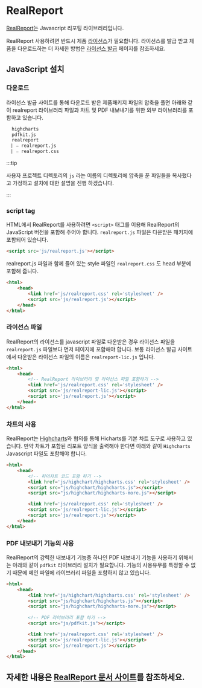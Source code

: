 # RealReport

[RealReport](https://reaal-report.com)는 Javascript 리포팅 라이브러리입니다.

RealReport 사용하려면 반드시 제품 [라이선스](https://real-report.com/license)가 필요합니다. 라이선스를 발급 받고 제품을 다운로드하는 더 자세한 방법은 [라이선스 발급](https://reaal-report.com/license) 페이지를 참조하세요.

## JavaScript 설치

### 다운로드

라이선스 발급 사이트를 통해 다운로드 받은 제품패키지 파일의 압축을 풀면 아래와 같이 realreport 라이브러리 파일과 차트 및 PDF 내보내기를 위한 외부 라이브러리를 포함하고 있습니다.

```sh title="realreport.latest.zip"  
  highcharts
  pdfkit.js
  realreport
  ⎸⎯ realreport.js
  ⎸⎯ realreport.css
```

:::tip

사용자 프로젝트 디렉토리의 `js` 라는 이름의 디렉토리에 압축을 푼 파일들을 복사했다고 가정하고 설치에 대한 설명을 진행 하겠습니다.

:::

### script tag

HTML에서 RealReport를 사용하려면 `<script>` 태그를 이용해 RealReport의 JavaScript 버전을 포함해 주어야 합니다. `realreport.js` 파일은 다운받은 패키지에 포함되어 있습니다.


```html
<script src='js/realreport.js'></script>
```

realreport.js 파일과 함께 들어 있는 style 파일인 `realreport.css` 도 head 부분에 포함해 줍니다.

```html title="index.html"
<html>
    <head>
        <link href='js/realreport.css' rel='stylesheet' />
        <script src='js/realreport.js'></script>
    </head>
</html>
```

### 라이선스 파일

RealReport의 라이선스를 javascript 파일로 다운받은 경우 라이선스 파일을 `realreport.js` 파일보다 먼저 페이지에 포함해야 합니다. 보통 라이선스 발급 사이트에서 다운받은 라이선스 파일의 이름은 `realreport-lic.js` 입니다.

```html title="index.html"
<html>
    <head>
        <!-- RealReport 라이브러리 및 라이선스 파일 포함하기 -->
        <link href='js/realreport.css' rel='stylesheet' />
        <script src='js/realreport-lic.js'></script>
        <script src='js/realreport.js'></script>
    </head>
</html>
```

### 차트의 사용

RealReport는 [Highcharts](https://www.highcharts.com/)와 협의를 통해 Hicharts를 기본 차트 도구로 사용하고 있습니다. 만약 차트가 포함된 리포트 양식을 출력해야 한다면 아래와 같이 `Highcharts` Javascript 파일도 포함해야 합니다.

```html title="index.html"
<html>
    <head>
        <!-- 하이차트 코드 포함 하기 -->
        <link href='js/highchart/highcharts.css' rel='stylesheet' />
        <script src="js/highchart/highcharts.js"></script>
        <script src="js/highchart/highcharts-more.js"></script>

        <link href='js/realreport.css' rel='stylesheet' />
        <script src='js/realreport-lic.js'></script>
        <script src='js/realreport.js'></script>
    </head>
</html>
```

### PDF 내보내기 기능의 사용

RealReport의 강력한 내보내기 기능중 하나인 PDF 내보내기 기능을 사용하기 위해서는 아래와 같이 `pdfkit` 라이브러리 설치가 필요합니다. 기능의 사용유무를 특정할 수 없기 때문에 메인 파일에 라이브러리 파일을 포함하지 않고 있습니다.

```html title="index.html"
<html>
    <head>
        <link href='js/highchart/highcharts.css' rel='stylesheet' />
        <script src="js/highchart/highcharts.js"></script>
        <script src="js/highchart/highcharts-more.js"></script>
        
        <!-- PDF 라이브러리 포함 하기 -->
        <script src="js/pdfkit.js"></script>

        <link href='js/realreport.css' rel='stylesheet' />
        <script src='js/realreport-lic.js'></script>
        <script src='js/realreport.js'></script>
    </head>
</html>
```

## 자세한 내용은 [RealReport 문서 사이트](https://real-report.com/)를 참조하세요.